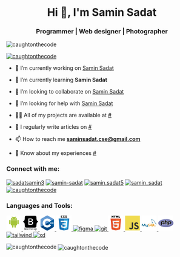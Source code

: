 <h1 align="center">Hi 👋, I'm Samin Sadat</h1>
<h3 align="center">Programmer | Web designer | Photographer</h3>

<p align="left"> <img src="https://komarev.com/ghpvc/?username=caughtonthecode&label=Profile%20views&color=0e75b6&style=flat" alt="caughtonthecode" /> </p>

<p align="left"> <a href="https://github.com/ryo-ma/github-profile-trophy"><img src="https://github-profile-trophy.vercel.app/?username=caughtonthecode" alt="caughtonthecode" /></a> </p>

- 🔭 I’m currently working on [Samin Sadat](#)

- 🌱 I’m currently learning **Samin Sadat**

- 👯 I’m looking to collaborate on [Samin Sadat](#)

- 🤝 I’m looking for help with [Samin Sadat](#)

- 👨‍💻 All of my projects are available at [#](#)

- 📝 I regularly write articles on [#](#)

- 📫 How to reach me **saminsadat.cse@gmail.com**

- 📄 Know about my experiences [#](#)

<h3 align="left">Connect with me:</h3>
<p align="left">
<a href="https://twitter.com/sadatsamin3" target="blank"><img align="center" src="https://raw.githubusercontent.com/rahuldkjain/github-profile-readme-generator/master/src/images/icons/Social/twitter.svg" alt="sadatsamin3" height="30" width="40" /></a>
<a href="https://linkedin.com/in/samin-sadat" target="blank"><img align="center" src="https://raw.githubusercontent.com/rahuldkjain/github-profile-readme-generator/master/src/images/icons/Social/linked-in-alt.svg" alt="samin-sadat" height="30" width="40" /></a>
<a href="https://fb.com/samin.sadat5" target="blank"><img align="center" src="https://raw.githubusercontent.com/rahuldkjain/github-profile-readme-generator/master/src/images/icons/Social/facebook.svg" alt="samin.sadat5" height="30" width="40" /></a>
<a href="https://codeforces.com/profile/samin_sadat" target="blank"><img align="center" src="https://raw.githubusercontent.com/rahuldkjain/github-profile-readme-generator/master/src/images/icons/Social/codeforces.svg" alt="samin_sadat" height="30" width="40" /></a>
<a href="https://www.leetcode.com/caughtonthecode" target="blank"><img align="center" src="https://raw.githubusercontent.com/rahuldkjain/github-profile-readme-generator/master/src/images/icons/Social/leet-code.svg" alt="caughtonthecode" height="30" width="40" /></a>
</p>

<h3 align="left">Languages and Tools:</h3>
<p align="left"> <a href="https://developer.android.com" target="_blank" rel="noreferrer"> <img src="https://raw.githubusercontent.com/devicons/devicon/master/icons/android/android-original-wordmark.svg" alt="android" width="40" height="40"/> </a> <a href="https://getbootstrap.com" target="_blank" rel="noreferrer"> <img src="https://raw.githubusercontent.com/devicons/devicon/master/icons/bootstrap/bootstrap-plain-wordmark.svg" alt="bootstrap" width="40" height="40"/> </a> <a href="https://www.w3schools.com/cpp/" target="_blank" rel="noreferrer"> <img src="https://raw.githubusercontent.com/devicons/devicon/master/icons/cplusplus/cplusplus-original.svg" alt="cplusplus" width="40" height="40"/> </a> <a href="https://www.w3schools.com/css/" target="_blank" rel="noreferrer"> <img src="https://raw.githubusercontent.com/devicons/devicon/master/icons/css3/css3-original-wordmark.svg" alt="css3" width="40" height="40"/> </a> <a href="https://www.figma.com/" target="_blank" rel="noreferrer"> <img src="https://www.vectorlogo.zone/logos/figma/figma-icon.svg" alt="figma" width="40" height="40"/> </a> <a href="https://git-scm.com/" target="_blank" rel="noreferrer"> <img src="https://www.vectorlogo.zone/logos/git-scm/git-scm-icon.svg" alt="git" width="40" height="40"/> </a> <a href="https://www.w3.org/html/" target="_blank" rel="noreferrer"> <img src="https://raw.githubusercontent.com/devicons/devicon/master/icons/html5/html5-original-wordmark.svg" alt="html5" width="40" height="40"/> </a> <a href="https://developer.mozilla.org/en-US/docs/Web/JavaScript" target="_blank" rel="noreferrer"> <img src="https://raw.githubusercontent.com/devicons/devicon/master/icons/javascript/javascript-original.svg" alt="javascript" width="40" height="40"/> </a> <a href="https://www.mysql.com/" target="_blank" rel="noreferrer"> <img src="https://raw.githubusercontent.com/devicons/devicon/master/icons/mysql/mysql-original-wordmark.svg" alt="mysql" width="40" height="40"/> </a> <a href="https://www.php.net" target="_blank" rel="noreferrer"> <img src="https://raw.githubusercontent.com/devicons/devicon/master/icons/php/php-original.svg" alt="php" width="40" height="40"/> </a> <a href="https://tailwindcss.com/" target="_blank" rel="noreferrer"> <img src="https://www.vectorlogo.zone/logos/tailwindcss/tailwindcss-icon.svg" alt="tailwind" width="40" height="40"/> </a> <a href="https://www.adobe.com/products/xd.html" target="_blank" rel="noreferrer"> <img src="https://cdn.worldvectorlogo.com/logos/adobe-xd.svg" alt="xd" width="40" height="40"/> </a> </p>

<p><img align="left" src="https://github-readme-stats.vercel.app/api/top-langs?username=caughtonthecode&show_icons=true&locale=en&layout=compact" alt="caughtonthecode" /></p>

<p>&nbsp;<img align="center" src="https://github-readme-stats.vercel.app/api?username=caughtonthecode&show_icons=true&locale=en" alt="caughtonthecode" /></p>
